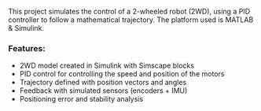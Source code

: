 This project simulates the control of a 2-wheeled robot (2WD), using a PID controller to follow a mathematical trajectory. The platform used is MATLAB & Simulink.

### Features:
- 2WD model created in Simulink with Simscape blocks
- PID control for controlling the speed and position of the motors
- Trajectory defined with position vectors and angles
- Feedback with simulated sensors (encoders + IMU)
- Positioning error and stability analysis
